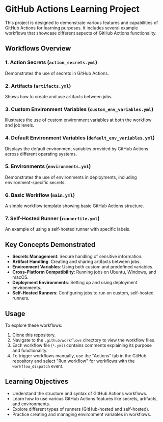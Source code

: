 # GitHub Actions Learning Project

This project is designed to demonstrate various features and capabilities of GitHub Actions for learning purposes. It includes several example workflows that showcase different aspects of GitHub Actions functionality.

## Workflows Overview

### 1. Action Secrets (`action_secrets.yml`)
Demonstrates the use of secrets in GitHub Actions.

### 2. Artifacts (`artifacts.yml`)
Shows how to create and use artifacts between jobs.

### 3. Custom Environment Variables (`custom_env_variables.yml`)
Illustrates the use of custom environment variables at both the workflow and job levels.

### 4. Default Environment Variables (`default_env_variables.yml`)
Displays the default environment variables provided by GitHub Actions across different operating systems.

### 5. Environments (`environments.yml`)
Demonstrates the use of environments in deployments, including environment-specific secrets.

### 6. Basic Workflow (`main.yml`)
A simple workflow template showing basic GitHub Actions structure.

### 7. Self-Hosted Runner (`runnerfile.yml`)
An example of using a self-hosted runner with specific labels.

## Key Concepts Demonstrated

- **Secrets Management**: Secure handling of sensitive information.
- **Artifact Handling**: Creating and sharing artifacts between jobs.
- **Environment Variables**: Using both custom and predefined variables.
- **Cross-Platform Compatibility**: Running jobs on Ubuntu, Windows, and macOS.
- **Deployment Environments**: Setting up and using deployment environments.
- **Self-Hosted Runners**: Configuring jobs to run on custom, self-hosted runners.

## Usage

To explore these workflows:

1. Clone this repository.
2. Navigate to the `.github/workflows` directory to view the workflow files.
3. Each workflow file (`*.yml`) contains comments explaining its purpose and functionality.
4. To trigger workflows manually, use the "Actions" tab in the GitHub repository and select "Run workflow" for workflows with the `workflow_dispatch` event.

## Learning Objectives

- Understand the structure and syntax of GitHub Actions workflows.
- Learn how to use various GitHub Actions features like secrets, artifacts, and environments.
- Explore different types of runners (GitHub-hosted and self-hosted).
- Practice creating and managing environment variables in workflows.

